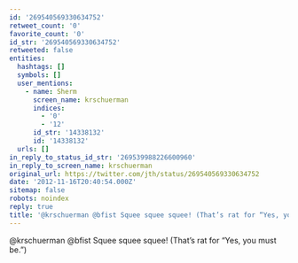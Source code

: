 ```yaml
---
id: '269540569330634752'
retweet_count: '0'
favorite_count: '0'
id_str: '269540569330634752'
retweeted: false
entities:
  hashtags: []
  symbols: []
  user_mentions:
    - name: Sherm
      screen_name: krschuerman
      indices:
        - '0'
        - '12'
      id_str: '14338132'
      id: '14338132'
  urls: []
in_reply_to_status_id_str: '269539988226600960'
in_reply_to_screen_name: krschuerman
original_url: https://twitter.com/jth/status/269540569330634752
date: '2012-11-16T20:40:54.000Z'
sitemap: false
robots: noindex
reply: true
title: '@krschuerman @bfist Squee squee squee! (That’s rat for “Yes, you must be.”)'
---
```


@krschuerman @bfist Squee squee squee! (That’s rat for “Yes, you must be.”)